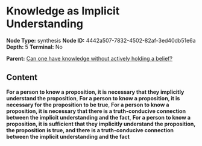 # Knowledge as Implicit Understanding

**Node Type:** synthesis
**Node ID:** 4442a507-7832-4502-82af-3ed40db51e6a
**Depth:** 5
**Terminal:** No

**Parent:** [Can one have knowledge without actively holding a belief?](can-one-have-knowledge-without-actively-holding-a-belief-antithesis-ce7606f8-9ae7-40ea-a4f4-e3bb9e015ca4.md)

## Content

**For a person to know a proposition, it is necessary that they implicitly understand the proposition**, **For a person to know a proposition, it is necessary for the proposition to be true**, **For a person to know a proposition, it is necessary that there is a truth-conducive connection between the implicit understanding and the fact**, **For a person to know a proposition, it is sufficient that they implicitly understand the proposition, the proposition is true, and there is a truth-conducive connection between the implicit understanding and the fact**
